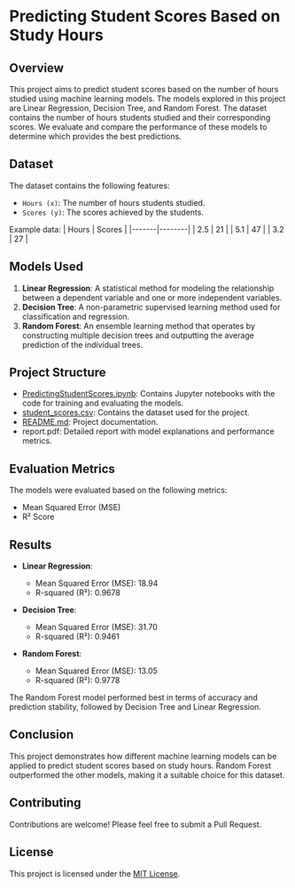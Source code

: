 # Predicting Student Scores Based on Study Hours

## Overview
This project aims to predict student scores based on the number of hours studied using machine learning models. The models explored in this project are Linear Regression, Decision Tree, and Random Forest. The dataset contains the number of hours students studied and their corresponding scores. We evaluate and compare the performance of these models to determine which provides the best predictions.

## Dataset
The dataset contains the following features:
- `Hours (x)`: The number of hours students studied.
- `Scores (y)`: The scores achieved by the students.

Example data:
| Hours | Scores |
|-------|--------|
| 2.5   | 21     |
| 5.1   | 47     |
| 3.2   | 27     |

## Models Used
1. **Linear Regression**: A statistical method for modeling the relationship between a dependent variable and one or more independent variables.
2. **Decision Tree**: A non-parametric supervised learning method used for classification and regression.
3. **Random Forest**: An ensemble learning method that operates by constructing multiple decision trees and outputting the average prediction of the individual trees.

## Project Structure
- [PredictingStudentScores.ipynb](https://github.com/Saemfany/PredictingStudentScores/blob/fdc593e5685941e8d29d609fa24f98c8cf49a7ac/PredictingStudentScores.ipynb): Contains Jupyter notebooks with the code for training and evaluating the models.
- [student_scores.csv](https://github.com/Saemfany/PredictingStudentScores/blob/fdc593e5685941e8d29d609fa24f98c8cf49a7ac/student_scores.csv): Contains the dataset used for the project.
- [README.md](https://github.com/Saemfany/PredictingStudentScores/blob/7a50e49c6efdff14b5d0c4d84565be668ce09b0c/README.md): Project documentation.
- report.pdf: Detailed report with model explanations and performance metrics.

## Evaluation Metrics
The models were evaluated based on the following metrics:
- Mean Squared Error (MSE)
- R² Score

## Results
- **Linear Regression**:
  - Mean Squared Error (MSE): 18.94
  - R-squared (R²): 0.9678
  
- **Decision Tree**:
  - Mean Squared Error (MSE): 31.70
  - R-squared (R²): 0.9461
  
- **Random Forest**:
  - Mean Squared Error (MSE): 13.05
  - R-squared (R²): 0.9778
  
The Random Forest model performed best in terms of accuracy and prediction stability, followed by Decision Tree and Linear Regression.

## Conclusion
This project demonstrates how different machine learning models can be applied to predict student scores based on study hours. Random Forest outperformed the other models, making it a suitable choice for this dataset.

## Contributing
Contributions are welcome! Please feel free to submit a Pull Request.

## License
This project is licensed under the [MIT License](https://github.com/Saemfany/PredictingStudentScores/blob/6b6461718ab48e3a84ef896c541e37fd876e0cf0/LICENSE).

